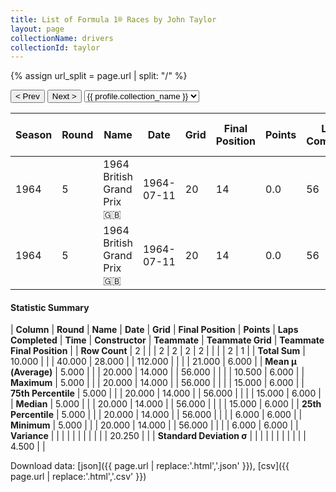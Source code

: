 ```yaml
---
title: List of Formula 1® Races by John Taylor
layout: page
collectionName: drivers
collectionId: taylor
---
```


{% assign url_split = page.url | split: "/" %}
<div id="collection-navigation">
<button onclick="selector.options[selector.selectedIndex-1].value && (window.location = selector.options[selector.selectedIndex-1].value);">&lt; Prev</button>
<button onclick="selector.options[selector.selectedIndex+1].value && (window.location = selector.options[selector.selectedIndex+1].value);">Next &gt;</button>
<select id="selector" onchange="this.options[this.selectedIndex].value && (window.location = this.options[this.selectedIndex].value);">
  {% for collectionId in site.data[page.collectionName].refs %}
    {% if collectionId == page.collectionId %}
      {% assign selected = "selected" %}
    {% else %}
      {% assign selected = "" %}
    {% endif %}
    {% assign profile = site.data[page.collectionName][collectionId].profile %}
    <option value="/f1/{{ page.collectionName }}/{{ collectionId }}/{{ url_split[4] }}" {{ selected }}>{{ profile.collection_name }}</option>
  {% endfor %}
</select>
</div>

| Season | Round | Name | Date | Grid | Final Position | Points | Laps Completed | Time | Constructor | Teammate | Teammate Grid | Teammate Final Position |
|--|--|--|--|--|--|--|--|--|--|--|--|--|
| 1964 | 5 | 1964 British Grand Prix 🇬🇧 | 1964-07-11 | 20 | 14 | 0.0 | 56 |   | Cooper-Climax 🇬🇧 | [Phil Hill 🇺🇸](/f1/drivers/phil_hill) | 15 | 6 |
| 1964 | 5 | 1964 British Grand Prix 🇬🇧 | 1964-07-11 | 20 | 14 | 0.0 | 56 |   | Cooper-Climax 🇬🇧 | [Bruce McLaren 🇳🇿](/f1/drivers/mclaren) | 6 | R |

#### Statistic Summary

| **Column** | **Round** | **Name** | **Date** | **Grid** | **Final Position** | **Points** | **Laps Completed** | **Time** | **Constructor** | **Teammate** | **Teammate Grid** | **Teammate Final Position** |
| **Row Count** | 2 |  |  | 2 | 2 | 2 | 2 |  |  |  | 2 | 1 |
| **Total Sum** | 10.000 |  |  | 40.000 | 28.000 |  | 112.000 |  |  |  | 21.000 | 6.000 |
| **Mean μ (Average)** | 5.000 |  |  | 20.000 | 14.000 |  | 56.000 |  |  |  | 10.500 | 6.000 |
| **Maximum** | 5.000 |  |  | 20.000 | 14.000 |  | 56.000 |  |  |  | 15.000 | 6.000 |
| **75th Percentile** | 5.000 |  |  | 20.000 | 14.000 |  | 56.000 |  |  |  | 15.000 | 6.000 |
| **Median** | 5.000 |  |  | 20.000 | 14.000 |  | 56.000 |  |  |  | 15.000 | 6.000 |
| **25th Percentile** | 5.000 |  |  | 20.000 | 14.000 |  | 56.000 |  |  |  | 6.000 | 6.000 |
| **Minimum** | 5.000 |  |  | 20.000 | 14.000 |  | 56.000 |  |  |  | 6.000 | 6.000 |
| **Variance** |  |  |  |  |  |  |  |  |  |  | 20.250 |  |
| **Standard Deviation σ** |  |  |  |  |  |  |  |  |  |  | 4.500 |  |

Download data: [json]({{ page.url | replace:'.html','.json' }}), [csv]({{ page.url | replace:'.html','.csv' }})
